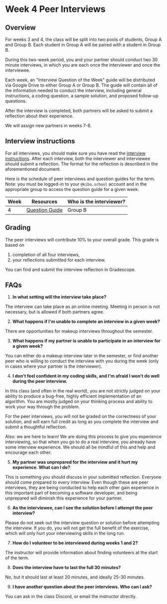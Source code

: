 <!--meta exposure: repeat -->
<!--meta assessmentFormat: interview,shortAnswer  -->
<!--meta submissionVia: GradeScope -->
<!--meta instructionType: specific -->
<!--meta submissionFormatFlexibility: no -->
<!--meta submissionTopicFlexibility: no -->
<!--meta rubricAvailable: yes -->
<!--meta rubricShared: yes -->
<!--meta groupWork: yes -->
<!--meta automatedGrading: 0 -->
<!--meta studentInstructionsLink: course-data-structures-and-algorithms/src/lessons/week-04/interviews-4.md -->
<!--meta topics: interviewPrep,basicProgramming,complexityAnalysis -->

# Week 4 Peer Interviews

## Overview

For weeks 3 and 4, the class will be split into two pools of students, Group A and Group B. Each student in Group A will
be paired with a student in Group B.

During this two-week period, you and your partner should conduct two 30 minute interviews, in which you are each once
the interviewer and once the interviewee.

Each week, an "Interview Question of the Week" guide will be distributed via Google Drive to either Group A or Group B.
The guide will contain all of the information needed to conduct the interview, including general instructions, a coding
question, a sample solution, and proposed follow-up questions.

After the interview is completed, both partners will be asked to submit a reflection about their experience.

We will assign new partners in weeks 7-8.

## Interview instructions

For all interviews, you should make sure you have read the [interview
instructions](https://docs.google.com/document/d/1WVr0HgCoI_0uhFR9U0MkY7lXQxfRQptx5fHWK-wWSLU/edit#). After each
interview, both the interviewer and interviewee should submit a reflection. The format for the reflection is described
in the aforementioned document.

Here is the schedule of peer interviews and question guides for the term. Note: you must be logged-in to your
`@kibo.school` account and in the appropriate group to access the question guide for a given week.

| Week | Resources | Who is the interviewer? |
|------|-------|---------------------|
| 4    | [Question Guide](https://docs.google.com/document/d/1I7JbcWPGcLiTIb9knA-UXrKpW-PH8SqemP-yaDi2FE4/edit?usp=sharing) | Group B  |

## Grading

The peer interviews will contribute 10% to your overall grade. This grade is based on

1) completion of all four interviews,
2) your reflections submitted for each interview.

You can find and submit the interview reflection in Gradescope.

## FAQs

1. **In what setting will the interview take place?**

The interview can take place as an online meeting. Meeting in person is not necessary, but is allowed if both partners
agree.

2. **What happens if I'm unable to complete an interview in a given week?**

There are opportunities for makeup interviews throughout the semester.

3. **What happens if my partner is unable to participate in an interview for a given week?**

You can either do a makeup interview later in the semester, or find another peer who is willing to conduct the interview
with you during the week (only in cases where your partner is the interviewer).

4. **I don't feel confident in my coding skills, and I'm afraid I won't do well during the peer interview.**

In this class (and often in the real world), you are not strictly judged on your ability to produce a bug-free, highly
efficient implementation of an algorithm. You are mostly judged on your thinking process and ability to work your way
through the problem.

For the peer interviews, you will not be graded on the correctness of your solution, and will earn full credit as long
as you complete the interview and submit a thoughtful reflection.

Also: we are here to learn! We are doing this process to give you experience interviewing, so that when you go to do a
real interview, you already have some interview experience. We should all be mindful of this and help and encourage each
other.

5. **My partner was unprepared for the interview and it hurt my experience. What can I do?**

This is something you should discuss in your submitted reflection. Everyone should come prepared to every interview.
Even though these are peer interviews, they are being conducted to help each other gain experience in this important
part of becoming a software developer, and being unprepared will diminish this experience for your partner.

6. **As the interviewee, can I see the solution before I attempt the peer interview?**

Please do not seek out the interview question or solution before attempting the interview. If you do, you will not get
the full benefit of the exercise, which will only hurt your interviewing skills in the long run.

7. **How do I volunteer to be interviewed during weeks 1 and 2?**

The instructor will provide information about finding volunteers at the start of the term.

8. **Does the interview have to last the full 30 minutes?**

No, but it should last at least 20 minutes, and ideally 25-30 minutes.

9. **I have another question about the peer interviews. Who can I ask?**

You can ask in the class Discord, or email the instructor directly.
